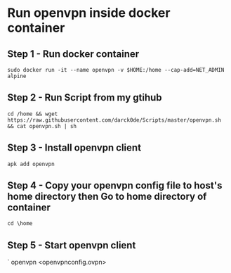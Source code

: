 # Run openvpn inside docker container

## Step 1 - Run docker container
`sudo docker run -it --name openvpn -v $HOME:/home --cap-add=NET_ADMIN alpine `

## Step 2 - Run Script from my gtihub
`cd /home && wget https://raw.githubusercontent.com/darck0de/Scripts/master/openvpn.sh && cat openvpn.sh | sh`

## Step 3 - Install openvpn client
`apk add openvpn`

## Step 4 - Copy your openvpn config file to host's home directory then Go to home directory of container
` cd \home `

## Step 5 - Start openvpn client
` openvpn <openvpnconfig.ovpn>
